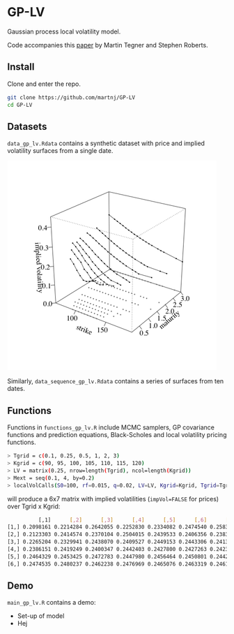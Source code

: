 # GP-LV
Gaussian process local volatility model.

Code accompanies this [paper](https://arxiv.org/abs/1901.06021) by Martin Tegner and Stephen Roberts.

## Install

Clone and enter the repo.

```bash
git clone https://github.com/martnj/GP-LV
cd GP-LV
```

## Datasets

`data_gp_lv.Rdata` contains a synthetic dataset with price and implied volatility surfaces from a single date. 

![fig1](fig1.png)

Similarly, `data_sequence_gp_lv.Rdata` contains a series of surfaces from ten dates.

## Functions

Functions in `functions_gp_lv.R` include MCMC samplers, GP covariance functions and prediction equations, Black-Scholes and local volatility pricing functions.

```bash
> Tgrid = c(0.1, 0.25, 0.5, 1, 2, 3)
> Kgrid = c(90, 95, 100, 105, 110, 115, 120)
> LV = matrix(0.25, nrow=length(Tgrid), ncol=length(Kgrid))
> Mext = seq(0.1, 4, by=0.2)
> localVolCalls(S0=100, rf=0.015, q=0.02, LV=LV, Kgrid=Kgrid, Tgrid=Tgrid, KflatExt=100*Mext, impVol=TRUE)
```
will produce a 6x7 matrix with implied volatilities (`impVol=FALSE` for prices) over Tgrid x Kgrid:

```bash
          [,1]      [,2]      [,3]      [,4]      [,5]      [,6]      [,7]
[1,] 0.2098161 0.2214284 0.2642055 0.2252830 0.2334082 0.2474540 0.2583035
[2,] 0.2123303 0.2414574 0.2370104 0.2504015 0.2439533 0.2406356 0.2383015
[3,] 0.2265204 0.2329941 0.2438070 0.2409527 0.2449153 0.2443306 0.2413687
[4,] 0.2386151 0.2419249 0.2400347 0.2442403 0.2427800 0.2427263 0.2423808
[5,] 0.2464329 0.2453425 0.2472783 0.2447980 0.2456464 0.2450801 0.2442844
[6,] 0.2474535 0.2480237 0.2462238 0.2476969 0.2465076 0.2463319 0.2461990
```

## Demo

`main_gp_lv.R` contains a demo:

* Set-up of model 
* Hej

